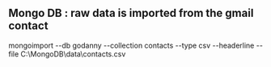## Mongo DB : raw data is imported from the gmail contact

mongoimport --db godanny --collection contacts --type csv --headerline --file C:\MongoDB\data\contacts.csv